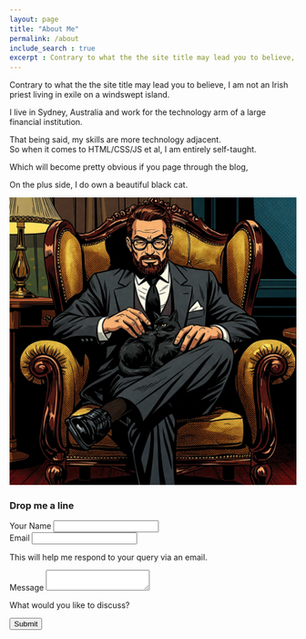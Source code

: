 ```yaml
---
layout: page
title: "About Me"
permalink: /about
include_search : true
excerpt : Contrary to what the the site title may lead you to believe, I am not an Irish priest living in exile on a windswept island.
---
```

Contrary to what the the site title may lead you to believe, I am not an Irish priest living in exile on a windswept island.

I live in Sydney, Australia and work for the technology arm of a large financial institution.    

That being said, my skills are more technology adjacent.  
So when it comes to HTML/CSS/JS et al,  I am entirely self-taught.

Which will become pretty obvious if you page through the blog,

On the plus side, I do own a beautiful black cat.

![A black cat](/assets/images/aboutme.jpg "A black cat")

<div style="margin-top:1em;margin-bottom:1em;">
  <h3>Drop me a line</h3>
</div>

<form
  action="https://formspree.io/f/mqaqzpgo"
  class="fs-form"
  target="_top"
  method="POST">
  <div class="fs-field">
    <label class="fs-label" for="name">Your Name</label>
    <input class="fs-input" id="name" name="name" required />
  </div>
  <div class="fs-field">
    <label class="fs-label" for="email">Email</label>
    <input class="fs-input" id="email" name="email" required />
    <p class="fs-description">
      This will help me respond to your query via an email.
    </p>
  </div>
  <div class="fs-field">
    <label class="fs-label" for="message">Message</label>
    <textarea
      class="fs-textarea"
      id="message"
      name="message"
      required
    ></textarea>
    <p class="fs-description">What would you like to discuss?</p>
  </div>
  <div class="fs-button-group">
    <button class="fs-button" type="submit">Submit</button>
  </div>
</form>